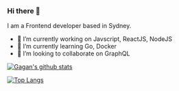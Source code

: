 ### Hi there 👋
I am a Frontend developer based in Sydney.


- 🔭 I’m currently working on Javscript, ReactJS, NodeJS
- 🌱 I’m currently learning Go, Docker
- 👯 I’m looking to collaborate on GraphQL
<!--
- 🤔 I’m looking for help with ...
- 💬 Ask me about ...
- 📫 How to reach me: ...
- 😄 Pronouns: ...
- ⚡ Fun fact: ...
-->

[![Gagan's github stats](https://github-readme-stats.vercel.app/api?username=pixxstudios&show_icons=true&theme=radical)](https://github.com/pixxstudios/github-readme-stats)

[![Top Langs](https://github-readme-stats.vercel.app/api/top-langs/?username=pixxstudios)](https://github.com/pixxstudios/github-readme-stats)
